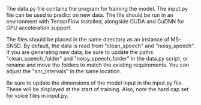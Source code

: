 The data.py file contains the program for training the model. The input.py file can be used to predict on new data. The file should be run in an environment with TensorFlow installed, alongside CUDA and CuDNN for GPU acceleration support.

The files should be placed in the same directory as an instance of MS-SNSD. By default, the data is read from "clean_speech" and "noisy_speech". If you are generating new data, be sure to update the paths "clean_speech_folder" and "noisy_speech_folder" in the data.py script, or rename and move the folders to match the existing requirements. You can adjust the "snr_intervals" in the same location.

Be sure to update the dimensions of the model input in the input.py file. These will be displayed at the start of training. Also, note the hard cap set for voice files in input.py.
